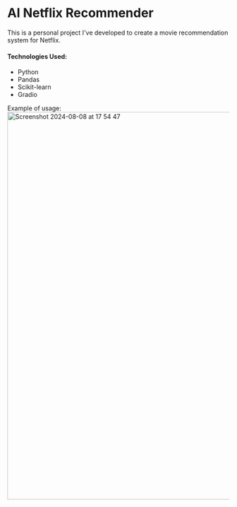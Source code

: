 AI Netflix Recommender
===========
This is a personal project I've developed to create a movie recommendation system for Netflix.


#### Technologies Used:
* Python
* Pandas
* Scikit-learn
* Gradio







Example of usage:
<img width="877" alt="Screenshot 2024-08-08 at 17 54 47" src="https://github.com/user-attachments/assets/6bf410f6-bac6-468c-91d7-b37962338416">


